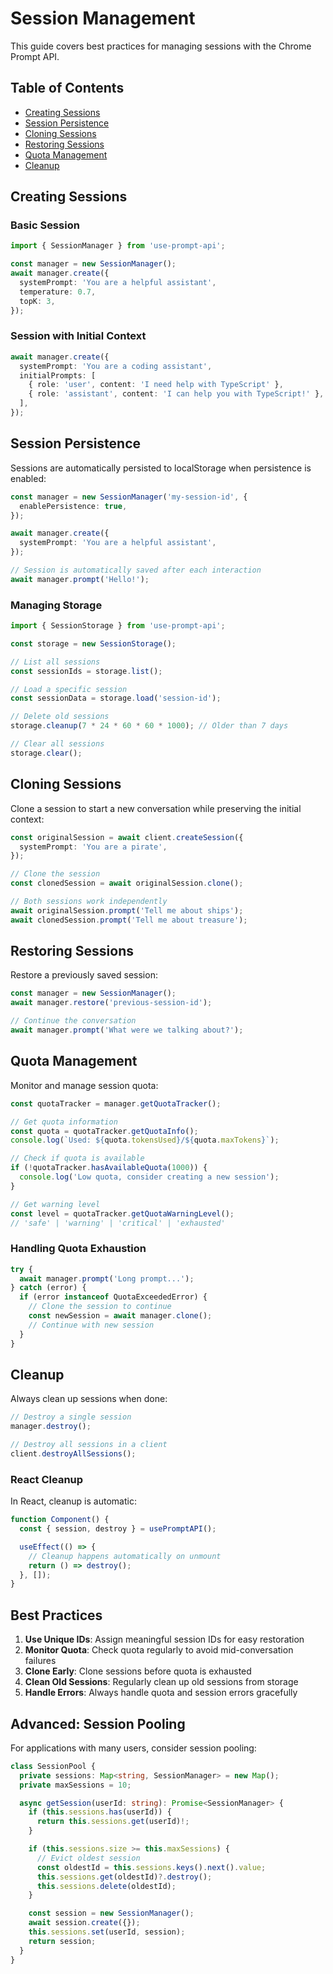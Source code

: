 # Session Management

This guide covers best practices for managing sessions with the Chrome Prompt API.

## Table of Contents

- [Creating Sessions](#creating-sessions)
- [Session Persistence](#session-persistence)
- [Cloning Sessions](#cloning-sessions)
- [Restoring Sessions](#restoring-sessions)
- [Quota Management](#quota-management)
- [Cleanup](#cleanup)

## Creating Sessions

### Basic Session

```typescript
import { SessionManager } from 'use-prompt-api';

const manager = new SessionManager();
await manager.create({
  systemPrompt: 'You are a helpful assistant',
  temperature: 0.7,
  topK: 3,
});
```

### Session with Initial Context

```typescript
await manager.create({
  systemPrompt: 'You are a coding assistant',
  initialPrompts: [
    { role: 'user', content: 'I need help with TypeScript' },
    { role: 'assistant', content: 'I can help you with TypeScript!' },
  ],
});
```

## Session Persistence

Sessions are automatically persisted to localStorage when persistence is enabled:

```typescript
const manager = new SessionManager('my-session-id', {
  enablePersistence: true,
});

await manager.create({
  systemPrompt: 'You are a helpful assistant',
});

// Session is automatically saved after each interaction
await manager.prompt('Hello!');
```

### Managing Storage

```typescript
import { SessionStorage } from 'use-prompt-api';

const storage = new SessionStorage();

// List all sessions
const sessionIds = storage.list();

// Load a specific session
const sessionData = storage.load('session-id');

// Delete old sessions
storage.cleanup(7 * 24 * 60 * 60 * 1000); // Older than 7 days

// Clear all sessions
storage.clear();
```

## Cloning Sessions

Clone a session to start a new conversation while preserving the initial context:

```typescript
const originalSession = await client.createSession({
  systemPrompt: 'You are a pirate',
});

// Clone the session
const clonedSession = await originalSession.clone();

// Both sessions work independently
await originalSession.prompt('Tell me about ships');
await clonedSession.prompt('Tell me about treasure');
```

## Restoring Sessions

Restore a previously saved session:

```typescript
const manager = new SessionManager();
await manager.restore('previous-session-id');

// Continue the conversation
await manager.prompt('What were we talking about?');
```

## Quota Management

Monitor and manage session quota:

```typescript
const quotaTracker = manager.getQuotaTracker();

// Get quota information
const quota = quotaTracker.getQuotaInfo();
console.log(`Used: ${quota.tokensUsed}/${quota.maxTokens}`);

// Check if quota is available
if (!quotaTracker.hasAvailableQuota(1000)) {
  console.log('Low quota, consider creating a new session');
}

// Get warning level
const level = quotaTracker.getQuotaWarningLevel();
// 'safe' | 'warning' | 'critical' | 'exhausted'
```

### Handling Quota Exhaustion

```typescript
try {
  await manager.prompt('Long prompt...');
} catch (error) {
  if (error instanceof QuotaExceededError) {
    // Clone the session to continue
    const newSession = await manager.clone();
    // Continue with new session
  }
}
```

## Cleanup

Always clean up sessions when done:

```typescript
// Destroy a single session
manager.destroy();

// Destroy all sessions in a client
client.destroyAllSessions();
```

### React Cleanup

In React, cleanup is automatic:

```typescript
function Component() {
  const { session, destroy } = usePromptAPI();

  useEffect(() => {
    // Cleanup happens automatically on unmount
    return () => destroy();
  }, []);
}
```

## Best Practices

1. **Use Unique IDs**: Assign meaningful session IDs for easy restoration
2. **Monitor Quota**: Check quota regularly to avoid mid-conversation failures
3. **Clone Early**: Clone sessions before quota is exhausted
4. **Clean Old Sessions**: Regularly clean up old sessions from storage
5. **Handle Errors**: Always handle quota and session errors gracefully

## Advanced: Session Pooling

For applications with many users, consider session pooling:

```typescript
class SessionPool {
  private sessions: Map<string, SessionManager> = new Map();
  private maxSessions = 10;

  async getSession(userId: string): Promise<SessionManager> {
    if (this.sessions.has(userId)) {
      return this.sessions.get(userId)!;
    }

    if (this.sessions.size >= this.maxSessions) {
      // Evict oldest session
      const oldestId = this.sessions.keys().next().value;
      this.sessions.get(oldestId)?.destroy();
      this.sessions.delete(oldestId);
    }

    const session = new SessionManager();
    await session.create({});
    this.sessions.set(userId, session);
    return session;
  }
}
```

